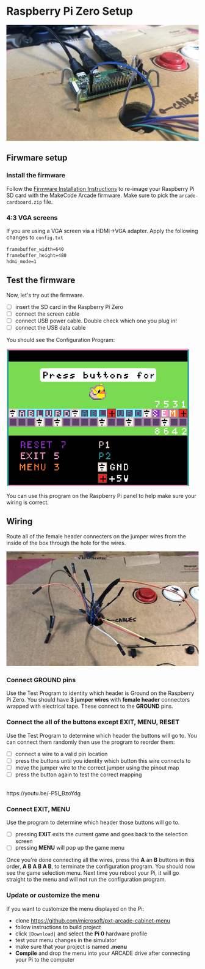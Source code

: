 # Raspberry Pi Zero Setup

![An Arcade control panel made of cardboard](../../static/hardware/raspberry-pi/cardboard-control-panel/pisetup.jpg)

## Firwmare setup

### Install the firmware

Follow the [Firmware Installation Instructions](https://learn.adafruit.com/makecode-arcade-with-raspberry-pi-zero/firmware#firmware-3-1)
to re-image your Raspberry Pi SD card with the MakeCode Arcade firmware.
Make sure to pick the `arcade-cardboard.zip` file.

### 4:3 VGA screens

If you are using a VGA screen via a HDMI->VGA adapter. Apply the following changes to ``config.txt``

    framebuffer_width=640
    framebuffer_height=480
    hdmi_mode=1

## Test the firmware

Now, let's try out the firmware.

- [ ] insert the SD card in the Raspberry Pi Zero
- [ ] connect the screen cable
- [ ] connect USB power cable. Double check which one you plug in!
- [ ] connect the USB data cable

You should see the Configuration Program:

![A screenshot of the configuration game](../../static/hardware/raspberry-pi/cardboard-control-panel/configurator.png)

You can use this program on the Raspberry Pi panel to help make sure your wiring is correct.

## Wiring

Route all of the female header connecters on the jumper wires from the inside of the box through the hole for the wires.

![A bunch of jumper wires sticking out from the center hole on the control panel](../../static/hardware/raspberry-pi/cardboard-control-panel/cable-stick.jpg)

### Connect GROUND pins

Use the Test Program to identity which header is Ground on the Raspberry Pi Zero. 
You should have **3 jumper wires** with **female header** connectors wrapped with electrical tape. These connect to the **GROUND**
pins.

### Connect the all of the buttons except EXIT, MENU, RESET

Use the Test Program to determine which header the buttons will go to. You can connect them randomly then use the program to reorder them:

- [ ] connect a wire to a valid pin location
- [ ] press the buttons until you identity which button this wire connects to
- [ ] move the jumper wire to the correct jumper using the pinout map
- [ ] press the button again to test the correct mapping

<br/>
https://youtu.be/-P5I_BzoYdg

### Connect EXIT, MENU

Use the program to determine which header those buttons will go to.

- [ ] pressing **EXIT** exits the current game and goes back to the selection screen
- [ ] pressing **MENU** will pop up the game menu

Once you're done connecting all the wires, press the **A** an **B** buttons in this order, **A B A B A B**, to terminate the configuration program.
You should now see the game selection menu.
Next time you reboot your Pi, it will go straight to the menu and will not run the configuration program.

### Update or customize the menu

If you want to customize the menu displayed on the Pi:

* clone https://github.com/microsoft/pxt-arcade-cabinet-menu
* follow instructions to build project
* click ``|Download|`` and select the **Pi 0** hardware profile
* test your menu changes in the simulator
* make sure that your project is named **.menu**
* **Compile** and drop the menu into your ARCADE drive after connecting your Pi to the computer
